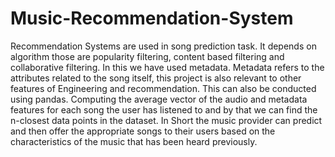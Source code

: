 # Music-Recommendation-System
Recommendation Systems are used in song prediction task. It  depends on algorithm those are popularity filtering, content based filtering and collaborative filtering. In this we have used metadata. Metadata refers to the attributes related to the song itself, this project is   also relevant to other features of Engineering and recommendation. This can also be conducted using pandas. Computing the average vector of the audio and metadata features for each song the user has listened to and by that we can find the n-closest data points in the dataset. In Short the music provider can predict and then offer the appropriate songs to their users based on the characteristics of the music that has been heard previously.
